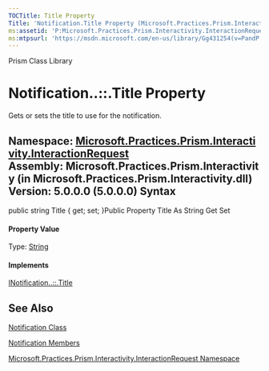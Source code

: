 ```yaml
---
TOCTitle: Title Property
Title: 'Notification.Title Property (Microsoft.Practices.Prism.Interactivity.InteractionRequest)'
ms:assetid: 'P:Microsoft.Practices.Prism.Interactivity.InteractionRequest.Notification.Title'
ms:mtpsurl: 'https://msdn.microsoft.com/en-us/library/Gg431254(v=PandP.50)'
---
```


Prism Class Library

Notification..::.Title Property
===============================

Gets or sets the title to use for the notification.

**Namespace:** [Microsoft.Practices.Prism.Interactivity.InteractionRequest](https://msdn.microsoft.com/n:microsoft.practices.prism.interactivity.interactionrequest)
**Assembly:** Microsoft.Practices.Prism.Interactivity (in Microsoft.Practices.Prism.Interactivity.dll) Version: 5.0.0.0 (5.0.0.0)
Syntax
------

<span id="syntaxToggle"></span>public string Title { get; set; }Public Property Title As String Get Set
#### Property Value

Type: [String](http://msdn2.microsoft.com/en-us/library/s1wwdcbf)
#### Implements

[INotification..::.Title](https://msdn.microsoft.com/p:microsoft.practices.prism.interactivity.interactionrequest.inotification.title)

See Also
--------

<span id="seeAlsoToggle"></span>
[Notification Class](https://msdn.microsoft.com/t:microsoft.practices.prism.interactivity.interactionrequest.notification)

[Notification Members](https://msdn.microsoft.com/allmembers.t:microsoft.practices.prism.interactivity.interactionrequest.notification)

[Microsoft.Practices.Prism.Interactivity.InteractionRequest Namespace](https://msdn.microsoft.com/n:microsoft.practices.prism.interactivity.interactionrequest)
